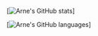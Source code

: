 [![Arne's GitHub stats](https://github-readme-stats.vercel.app/api?username=arnevandoorslaer)]

[![Arne's GitHub languages](https://github-readme-stats.vercel.app/api/top-langs/?username=arnevandoorslaer&show_icons=true&line_height=27&count_private=false&title_color=ffffff&text_color=c9cacc&icon_color=4AB097&bg_color=1A2B34)]
